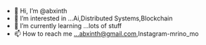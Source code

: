 - 👋 Hi, I’m @abxinth
- 👀 I’m interested in ...Ai,Distributed Systems,Blockchain
- 🌱 I’m currently learning ...lots of stuff
- 📫 How to reach me ...abxinth@gmail.com,Instagram-mrino_mo

<!---
abxinth/abxinth is a ✨ special ✨ repository because its `README.md` (this file) appears on your GitHub profile.
You can click the Preview link to take a look at your changes.
--->
